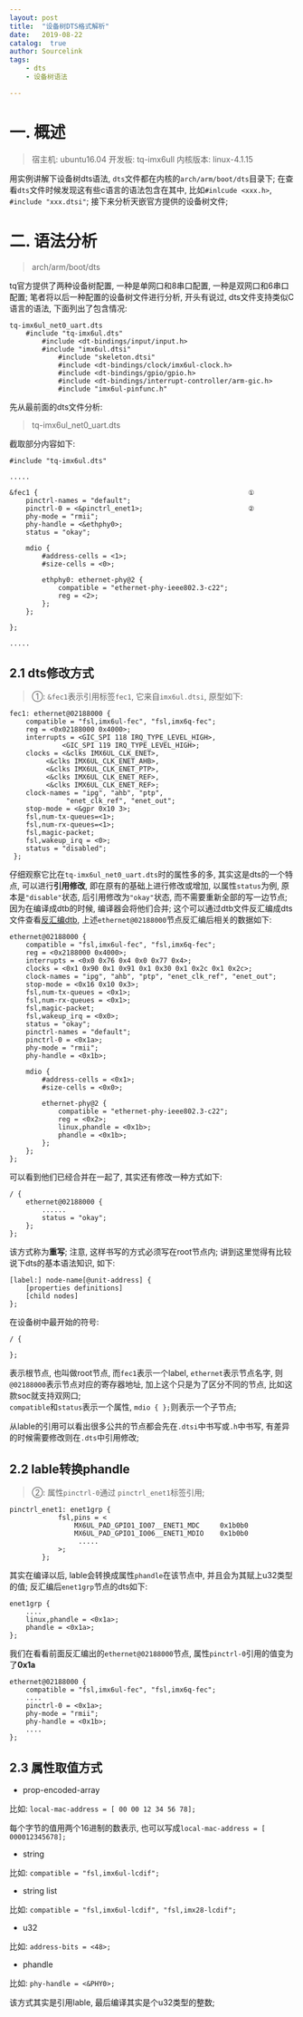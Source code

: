 ```yaml
---
layout: post
title:  "设备树DTS格式解析"
date:   2019-08-22
catalog:  true
author: Sourcelink
tags:
    - dts
    - 设备树语法

---
```





# 一. 概述


> 宿主机: ubuntu16.04
> 开发板: tq-imx6ull
> 内核版本: linux-4.1.15

用实例讲解下设备树dts语法, `dts`文件都在内核的`arch/arm/boot/dts`目录下; 在查看`dts`文件时候发现这有些c语言的语法包含在其中, 比如`#inlcude <xxx.h>`, `#include "xxx.dtsi"`; 接下来分析天嵌官方提供的设备树文件; 



# 二. 语法分析


> arch/arm/boot/dts

tq官方提供了两种设备树配置, 一种是单网口和8串口配置, 一种是双网口和6串口配置;  笔者将以后一种配置的设备树文件进行分析, 开头有说过, dts文件支持类似C语言的语法, 下面列出了包含情况:  

```
tq-imx6ul_net0_uart.dts
    #include "tq-imx6ul.dts"
        #include <dt-bindings/input/input.h>
        #include "imx6ul.dtsi"
            #include "skeleton.dtsi"
            #include <dt-bindings/clock/imx6ul-clock.h>
            #include <dt-bindings/gpio/gpio.h>
            #include <dt-bindings/interrupt-controller/arm-gic.h>
            #include "imx6ul-pinfunc.h"
```

先从最前面的dts文件分析:  

> tq-imx6ul_net0_uart.dts

截取部分内容如下:  

```
#include "tq-imx6ul.dts"

.....

&fec1 {                                                    ①
	pinctrl-names = "default";                             
	pinctrl-0 = <&pinctrl_enet1>;                          ②
	phy-mode = "rmii";
	phy-handle = <&ethphy0>;
	status = "okay";

	mdio {                                                 
		#address-cells = <1>;
		#size-cells = <0>;

		ethphy0: ethernet-phy@2 {
			compatible = "ethernet-phy-ieee802.3-c22";
			reg = <2>;
		};
	};

};

.....

```

## 2.1 dts修改方式

> ①: `&fec1`表示引用标签`fec1`, 它来自`imx6ul.dtsi`, 原型如下: 


```
fec1: ethernet@02188000 {
	compatible = "fsl,imx6ul-fec", "fsl,imx6q-fec";
	reg = <0x02188000 0x4000>;
	interrupts = <GIC_SPI 118 IRQ_TYPE_LEVEL_HIGH>,
		     <GIC_SPI 119 IRQ_TYPE_LEVEL_HIGH>;
	clocks = <&clks IMX6UL_CLK_ENET>,
		 <&clks IMX6UL_CLK_ENET_AHB>,
		 <&clks IMX6UL_CLK_ENET_PTP>,
		 <&clks IMX6UL_CLK_ENET_REF>,
		 <&clks IMX6UL_CLK_ENET_REF>;
	clock-names = "ipg", "ahb", "ptp",
		      "enet_clk_ref", "enet_out";
	stop-mode = <&gpr 0x10 3>;
	fsl,num-tx-queues=<1>;
	fsl,num-rx-queues=<1>;
	fsl,magic-packet;
	fsl,wakeup_irq = <0>;
	status = "disabled";
 };
```

仔细观察它比在`tq-imx6ul_net0_uart.dts`时的属性多的多, 其实这是dts的一个特点, 可以进行**引用修改**, 即在原有的基础上进行修改或增加, 以属性`status`为例, 原本是`"disable"`状态, 后引用修改为`"okay"`状态, 而不需要重新全部的写一边节点; 因为在编译成dtb的时候, 编译器会将他们合并; 这个可以通过dtb文件反汇编成dts文件查看[反汇编dtb](https://sourcelink.top/2019/08/22/dts-compare/), 上述`ethernet@02188000`节点反汇编后相关的数据如下:  


```
ethernet@02188000 {
	compatible = "fsl,imx6ul-fec", "fsl,imx6q-fec";
	reg = <0x2188000 0x4000>;
	interrupts = <0x0 0x76 0x4 0x0 0x77 0x4>;
	clocks = <0x1 0x90 0x1 0x91 0x1 0x30 0x1 0x2c 0x1 0x2c>;
	clock-names = "ipg", "ahb", "ptp", "enet_clk_ref", "enet_out";
	stop-mode = <0x16 0x10 0x3>;
	fsl,num-tx-queues = <0x1>;
	fsl,num-rx-queues = <0x1>;
	fsl,magic-packet;
	fsl,wakeup_irq = <0x0>;
	status = "okay";
	pinctrl-names = "default";
	pinctrl-0 = <0x1a>;
	phy-mode = "rmii";
	phy-handle = <0x1b>;

	mdio {
		#address-cells = <0x1>;
		#size-cells = <0x0>;

		ethernet-phy@2 {
			compatible = "ethernet-phy-ieee802.3-c22";
			reg = <0x2>;
			linux,phandle = <0x1b>;
			phandle = <0x1b>;
		};
	};
};
```

可以看到他们已经合并在一起了, 其实还有修改一种方式如下:  

```
/ {
    ethernet@02188000 {
	    ......
	    status = "okay";
    };
};
```

该方式称为**重写**; 注意, 这样书写的方式必须写在root节点内; 讲到这里觉得有比较说下dts的基本语法知识, 如下:  

```
[label:] node-name[@unit-address] {
    [properties definitions]
    [child nodes]
};
```

在设备树中最开始的符号:  

```
/ {

};
```

表示根节点, 也叫做root节点, 而`fec1`表示一个label, `ethernet`表示节点名字, 则`@02188000`表示节点对应的寄存器地址, 加上这个只是为了区分不同的节点, 比如这款soc就支持双网口;  
`compatible`和`status`表示一个属性, `mdio { };`则表示一个子节点;  

从lable的引用可以看出很多公共的节点都会先在`.dtsi`中书写或`.h`中书写, 有差异的时候需要修改则在`.dts`中引用修改;


## 2.2 lable转换phandle

> ②: 属性`pinctrl-0`通过 `pinctrl_enet1`标签引用;

```
pinctrl_enet1: enet1grp {
			fsl,pins = <
				MX6UL_PAD_GPIO1_IO07__ENET1_MDC		0x1b0b0
				MX6UL_PAD_GPIO1_IO06__ENET1_MDIO	0x1b0b0
                 .....
			>;
		};
```

其实在编译以后, lable会转换成属性`phandle`在该节点中, 并且会为其赋上u32类型的值; 反汇编后`enet1grp`节点的dts如下:


```
enet1grp {
    ....
	linux,phandle = <0x1a>;
	phandle = <0x1a>;
};
```

我们在看看前面反汇编出的`ethernet@02188000`节点, 属性`pinctrl-0`引用的值变为了**0x1a**

```
ethernet@02188000 {
	compatible = "fsl,imx6ul-fec", "fsl,imx6q-fec";
    ....
	pinctrl-0 = <0x1a>;
	phy-mode = "rmii";
	phy-handle = <0x1b>;
    ....
};
```



## 2.3 属性取值方式


- prop-encoded-array

比如: `local-mac-address = [ 00 00 12 34 56 78];`

每个字节的值用两个16进制的数表示, 也可以写成`local-mac-address = [ 000012345678];`

- string

比如: `compatible = "fsl,imx6ul-lcdif";`

- string list

比如: `compatible = "fsl,imx6ul-lcdif", "fsl,imx28-lcdif";`

- u32

比如: `address-bits = <48>;`

- phandle

比如: `phy-handle = <&PHY0>;`

该方式其实是引用lable, 最后编译其实是个u32类型的整数;  

